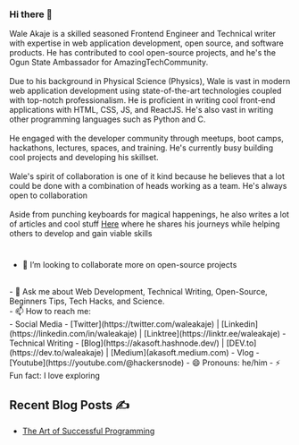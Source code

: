### Hi there 👋
Wale Akaje is a skilled seasoned Frontend Engineer and Technical writer with expertise in web application development, open source, and software products. He has contributed to cool open-source projects, and he's the Ogun State Ambassador for AmazingTechCommunity. <br><br>
Due to his background in Physical Science (Physics), Wale is vast in modern web application development using state-of-the-art technologies coupled with top-notch professionalism. He is proficient in writing cool front-end applications with HTML, CSS, JS, and ReactJS. He's also vast in writing other programming languages such as Python and C.<br><br>
He engaged with the developer community through meetups, boot camps, hackathons, lectures, spaces, and training. He's currently busy building cool projects and developing his skillset.<br><br>
Wale's spirit of collaboration is one of it kind because he believes that a lot could be done with a combination of heads working as a team. He's always open to collaboration<br><br>
Aside from punching keyboards for magical happenings, he also writes a lot of articles and cool stuff <a href="https://akasoft.hashnode.dev/" target="_blank">Here</a> where he shares his journeys while helping others to develop and gain viable skills
#
- 👯 I’m looking to collaborate more on open-source projects
<br>
- 💬 Ask me about Web Development, Technical Writing, Open-Source, Beginners Tips, Tech Hacks, and Science.<br>
- 📫 How to reach me:<br>
  - Social Media
    - [Twitter](https://twitter.com/waleakaje) | [Linkedin](https://linkedin.com/in/waleakaje) | [Linktree](https://linktr.ee/waleakaje)
  - Technical Writing
    - [Blog](https://akasoft.hashnode.dev/) | [DEV.to](https://dev.to/waleakaje) | [Medium](akasoft.medium.com)
  - Vlog
    - [Youtube](https://youtube.com/@hackersnode)
- 😄 Pronouns: he/him
- ⚡ Fun fact: I love exploring

## Recent Blog Posts ✍️
- [The Art of Successful Programming](https://akasoft.hashnode.dev/the-art-of-successful-programming)

<!--
**waleakaje/waleakaje** is a ✨ _special_ ✨ repository because its `README.md` (this file) appears on your GitHub profile.

Here are some ideas to get you started:

- 🔭 I’m currently working on ...
- 🌱 I’m currently learning ...
- 👯 I’m looking to collaborate on ...
- 🤔 I’m looking for help with ...
- 💬 Ask me about ...
- 📫 How to reach me: ...
- 😄 Pronouns: ...
- ⚡ Fun fact: ...
-->
